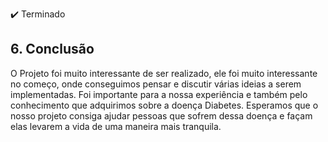 ✔️ Terminado

## 6. Conclusão
O Projeto foi muito interessante de ser realizado, ele foi muito interessante no começo, onde conseguimos pensar e discutir várias ideias a serem implementadas. Foi importante para a nossa experiência e também pelo conhecimento que adquirimos sobre a doença Diabetes. Esperamos que o nosso projeto consiga ajudar pessoas que sofrem dessa doença e façam elas levarem a vida de uma maneira mais tranquila.
